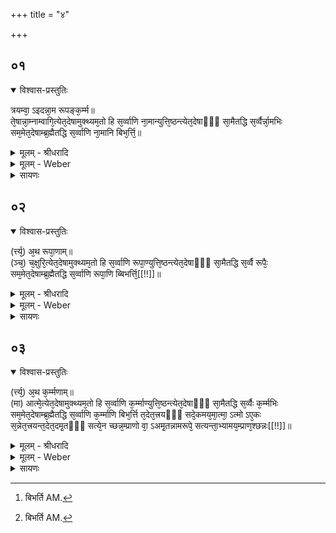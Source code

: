 +++
title = "४"

+++


## ०१


<details open><summary>विश्वास-प्रस्तुतिः</summary>

त्रयम्वा᳘ ऽइदन्ना᳘म रूपङ्क᳘र्म्म॥  
ते᳘षान्ना᳘म्नाम्वागि᳘त्येत᳘देषामुक्थ्यम᳘तो हि स᳘र्व्वाणि ना᳘मान्युत्ति᳘ष्ठन्त्येत᳘देषाᳫँ᳭ सा᳘मैतद्धि स᳘र्व्वैर्न्ना᳘मभिः सम᳘मेत᳘देषाम्ब्र᳘ह्मैतद्धि स᳘र्व्वाणि ना᳘मानि बिभ᳘र्त्ति᳘॥
</details>

<details><summary>मूलम् - श्रीधरादि</summary>

त्रयम्वा᳘ ऽइदन्ना᳘म रूपङ्क᳘र्म्म॥  
ते᳘षान्ना᳘म्नाम्वागि᳘त्येत᳘देषामुक्थ्यम᳘तो हि स᳘र्व्वाणि ना᳘मान्युत्ति᳘ष्ठन्त्येत᳘देषाᳫँ᳭ सा᳘मैतद्धि स᳘र्व्वैर्न्ना᳘मभिः सम᳘मेत᳘देषाम्ब्र᳘ह्मैतद्धि स᳘र्व्वाणि ना᳘मानि बिभ᳘र्त्ति᳘॥
</details>

<details><summary>मूलम् - Weber</summary>

त्रयं वा᳘ इदं ना᳘म रूपं क᳘र्म॥  
ते᳘षां ना᳘म्नां वागि᳘त्येत᳘देषामुक्थम᳘तो हि स᳘र्वाणि ना᳘मान्युत्ति᳘ष्ठन्त्येत᳘देषाᳫं सा᳘मैतद्धि स᳘र्वैर्ना᳘मभिः सम᳘मेत᳘देषाम् ब्र᳘ह्मैतद्धि स᳘र्वाणि ना᳘मानि बिभ᳘र्ति [^wbr_1] ॥  

[^wbr_1]: बिभर्ति AM.
</details>

<details><summary>सायणः</summary>

…
</details>


## ०२


<details open><summary>विश्वास-प्रस्तुतिः</summary>

(र्त्त्य᳘) अ᳘थ रूपा᳘णाम्॥  
(ञ्च᳘) च᳘क्षुरि᳘त्येत᳘देषामुक्थ्यम᳘तो हि स᳘र्व्वाणि रूपा᳘ण्युत्ति᳘ष्ठन्त्येत᳘देषाᳫँ᳭ सा᳘मैतद्धि स᳘र्व्वै रूपैः᳘ सम᳘मेत᳘देषाम्ब्र᳘ह्मैतद्धि स᳘र्व्वाणि रूपा᳘णि ब्बिभर्त्ति᳘[[!!]]॥
</details>

<details><summary>मूलम् - श्रीधरादि</summary>

(र्त्त्य᳘) अ᳘थ रूपा᳘णाम्॥  
(ञ्च᳘) च᳘क्षुरि᳘त्येत᳘देषामुक्थ्यम᳘तो हि स᳘र्व्वाणि रूपा᳘ण्युत्ति᳘ष्ठन्त्येत᳘देषाᳫँ᳭ सा᳘मैतद्धि स᳘र्व्वै रूपैः᳘ सम᳘मेत᳘देषाम्ब्र᳘ह्मैतद्धि स᳘र्व्वाणि रूपा᳘णि ब्बिभर्त्ति᳘[[!!]]॥
</details>

<details><summary>मूलम् - Weber</summary>

अ᳘थ रूपा᳘णाम्॥  
च᳘क्षुरि᳘त्येत᳘देषामुक्थम᳘तो हि स᳘र्वाणि रूपा᳘ण्युत्ति᳘ष्ठन्त्येत᳘देषाᳫं सा᳘मैतद्धि स᳘र्वै रूपैः᳘ सम᳘मेत᳘देषाम् ब्र᳘ह्मैतद्धि स᳘र्वाणि रूपा᳘णि बिभ᳘र्ति [^wbr_2] ॥  

[^wbr_2]: बिभर्ति AM.
</details>

<details><summary>सायणः</summary>

…
</details>


## ०३


<details open><summary>विश्वास-प्रस्तुतिः</summary>

(र्त्त्य᳘) अ᳘थ क᳘र्म्मणाम्॥  
(मा) आत्मे᳘त्येत᳘देषामुक्थ्यम᳘तो हि स᳘र्व्वाणि क᳘र्म्माण्युत्ति᳘ष्ठन्त्येत᳘देषाᳫँ᳭ सा᳘मैतद्धि स᳘र्व्वैः क᳘र्म्मभिः सम᳘मेत᳘देषाम्ब्र᳘ह्मैतद्धि स᳘र्व्वाणि क᳘र्म्माणि बिभ᳘र्त्ति त᳘देत᳘त्त्रयᳫँ᳭ सदे᳘कमय᳘मा᳘त्मा᳘ ऽत्मो ऽए᳘कः स᳘न्नेत᳘त्त्रयन्त᳘देत᳘दमृ᳘तᳫँ᳭ सत्ये᳘न च्छन्न᳘म्प्राणो वा᳘ ऽअमृ᳘तन्नामरूपे᳘ सत्यन्ता᳘भ्यामय᳘म्प्राण᳘श्छन्नः[[!!]]॥
</details>

<details><summary>मूलम् - श्रीधरादि</summary>

(र्त्त्य᳘) अ᳘थ क᳘र्म्मणाम्॥  
(मा) आत्मे᳘त्येत᳘देषामुक्थ्यम᳘तो हि स᳘र्व्वाणि क᳘र्म्माण्युत्ति᳘ष्ठन्त्येत᳘देषाᳫँ᳭ सा᳘मैतद्धि स᳘र्व्वैः क᳘र्म्मभिः सम᳘मेत᳘देषाम्ब्र᳘ह्मैतद्धि स᳘र्व्वाणि क᳘र्म्माणि बिभ᳘र्त्ति त᳘देत᳘त्त्रयᳫँ᳭ सदे᳘कमय᳘मा᳘त्मा᳘ ऽत्मो ऽए᳘कः स᳘न्नेत᳘त्त्रयन्त᳘देत᳘दमृ᳘तᳫँ᳭ सत्ये᳘न च्छन्न᳘म्प्राणो वा᳘ ऽअमृ᳘तन्नामरूपे᳘ सत्यन्ता᳘भ्यामय᳘म्प्राण᳘श्छन्नः[[!!]]॥
</details>

<details><summary>मूलम् - Weber</summary>

अ᳘थ क᳘र्मणाम्॥  
आत्मे᳘त्येत᳘देषामुक्थम᳘तो हि स᳘र्वाणि क᳘र्माण्युत्ति᳘ष्ठन्त्येत᳘देषाᳫं सा᳘मैतद्धि स᳘र्वैः क᳘र्मभिः सम᳘मेत᳘देषाम् ब्र᳘ह्मैतद्धि स᳘र्वाणि क᳘र्माणि बिभ᳘र्ति त᳘देत᳘त्त्रयᳫं सदे᳘कमय᳘माॗत्माॗत्मो ए᳘कः स᳘न्नेत᳘त्त्रयं त᳘देत᳘दमृ᳘तᳫं सत्ये᳘न छन्न᳘म् प्राणो वा᳘ अमृ᳘तं नामरूपे᳘ सत्यं ता᳘भ्यामय᳘म् प्राण᳘श्छन्नः᳟॥
</details>

<details><summary>सायणः</summary>

…
</details>

